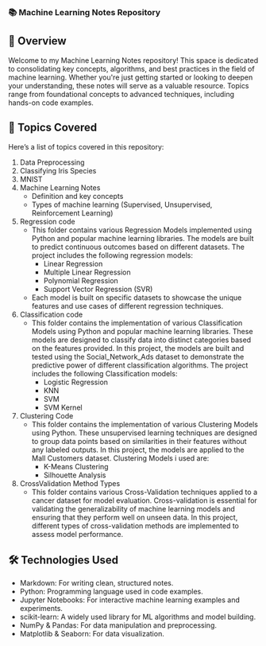 ### 📚 Machine Learning Notes Repository
## 🚀 Overview
Welcome to my Machine Learning Notes repository! This space is dedicated to consolidating key concepts, algorithms, and best practices in the field of machine learning. Whether you're just getting started or looking to deepen your understanding, these notes will serve as a valuable resource. Topics range from foundational concepts to advanced techniques, including hands-on code examples.

## 📝 Topics Covered
Here’s a list of topics covered in this repository:
1. Data Preprocessing
2. Classifying Iris Species
3. MNIST
4. Machine Learning Notes
   - Definition and key concepts
   - Types of machine learning (Supervised, Unsupervised, Reinforcement Learning)
5. Regression code
   - This folder contains various Regression Models implemented using Python and popular machine learning libraries. The models are built to predict continuous outcomes based on different datasets. The project includes the following regression models:
        - Linear Regression
        - Multiple Linear Regression
        - Polynomial Regression
        - Support Vector Regression (SVR)
    - Each model is built on specific datasets to showcase the unique features and use cases of different regression techniques.
6. Classification code
      - This folder contains the implementation of various Classification Models using Python and popular machine learning libraries. These models are designed to classify data into distinct categories based on the features provided. In this project, the models are built and tested using the Social_Network_Ads dataset to demonstrate the predictive power of different classification algorithms. The project includes the following Classification models:
         - Logistic Regression
         - KNN
         - SVM
         - SVM Kernel
7. Clustering Code
      - This folder contains the implementation of various Clustering Models using Python. These unsupervised learning techniques are designed to group data points based on similarities in their features without any labeled outputs. In this project, the models are applied to the Mall Customers dataset. Clustering Models i used are:
         - K-Means Clustering
         - Silhouette Analysis
8. CrossValidation Method Types
      - This folder contains various Cross-Validation techniques applied to a cancer dataset for model evaluation. Cross-validation is essential for validating the generalizability of machine learning models and ensuring that they perform well on unseen data. In this project, different types of cross-validation methods are implemented to assess model performance.  

## 🛠️ Technologies Used
- Markdown: For writing clean, structured notes.
- Python: Programming language used in code examples.
- Jupyter Notebooks: For interactive machine learning examples and experiments.
- scikit-learn: A widely used library for ML algorithms and model building.
- NumPy & Pandas: For data manipulation and preprocessing.
- Matplotlib & Seaborn: For data visualization.
